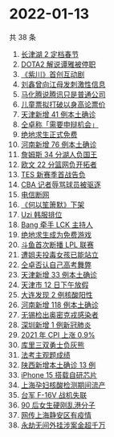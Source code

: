 # 2022-01-13

共 38 条

<!-- BEGIN -->
<!-- 最后更新时间 Thu Jan 13 2022 15:14:07 GMT+0800 (China Standard Time) -->

1. [长津湖 2 定档春节](https://www.zhihu.com/search?q=水门桥)
1. [DOTA2 解说谭雅被停职](https://www.zhihu.com/search?q=谭雅)
1. [《紫川》首创互动剧](https://www.zhihu.com/search?q=紫川)
1. [刘鑫曾向江母发刺激性信息](https://www.zhihu.com/search?q=刘鑫)
1. [马化腾说腾讯只是普通公司](https://www.zhihu.com/search?q=马化腾)
1. [儿童票拟打破以身高论票价](https://www.zhihu.com/search?q=儿童票)
1. [天津新增 41 例本土确诊](https://www.zhihu.com/search?q=天津疫情)
1. [仝卓称「需要申辩机会」](https://www.zhihu.com/search?q=仝卓)
1. [绝地求生正式免费](https://www.zhihu.com/search?q=绝地求生)
1. [河南新增 76 例本土确诊](https://www.zhihu.com/search?q=河南疫情)
1. [詹姆斯 34 分湖人负国王](https://www.zhihu.com/search?q=湖人)
1. [欧文 22 分篮网负开拓者](https://www.zhihu.com/search?q=篮网)
1. [TES 新赛季首战告负](https://www.zhihu.com/search?q=tes)
1. [CBA 记者辱骂球员被驱逐](https://www.zhihu.com/search?q=CBA女记者)
1. [电信断网](https://www.zhihu.com/search?q=电信断网)
1. [《何以笙箫默》下架](https://www.zhihu.com/search?q=何以笙箫默)
1. [Uzi 韩服排位](https://www.zhihu.com/search?q=uzi)
1. [Bang 牵手 LCK 主持人](https://www.zhihu.com/search?q=lck)
1. [绝地求生成为免费游戏](https://www.zhihu.com/search?q=绝地求生)
1. [斗鱼首次断播 LPL 联赛](https://www.zhihu.com/search?q=斗鱼)
1. [遭姐夫投毒女孩已能站立](https://www.zhihu.com/search?q=姐夫投毒女孩)
1. [仝卓否认自己高考舞弊](https://www.zhihu.com/search?q=仝卓舞弊)
1. [天津新增 33 例本土确诊](https://www.zhihu.com/search?q=天津疫情)
1. [天津市 12 日下午放假](https://www.zhihu.com/search?q=天津放假)
1. [大连发现 2 例核酸阳性](https://www.zhihu.com/search?q=大连疫情)
1. [河南新增 118 例本土确诊](https://www.zhihu.com/search?q=河南疫情)
1. [无锡检出奥密克戎感染者](https://www.zhihu.com/search?q=江苏疫情)
1. [深圳新增 1 例新冠肺炎](https://www.zhihu.com/search?q=深圳疫情)
1. [2021 年 CPI 上涨 0.9%](https://www.zhihu.com/search?q=2021cpi)
1. [库里三双勇士负灰熊](https://www.zhihu.com/search?q=勇士)
1. [法考主观题成绩](https://www.zhihu.com/search?q=法考主观题)
1. [陕西新增本土确诊 13 例](https://www.zhihu.com/search?q=陕西疫情)
1. [iPhone 15 搭载自研芯片](https://www.zhihu.com/search?q=iPhone15)
1. [上海孕妇核酸检测期间流产](https://www.zhihu.com/search?q=上海孕妇)
1. [台军 F-16V 战机失联](https://www.zhihu.com/search?q=台军战机失联)
1. [90 后女生硬刚乱港分子](https://www.zhihu.com/search?q=90后女生硬刚乱港分子)
1. [网传上海静安区有疫情](https://www.zhihu.com/search?q=上海静安疫情)
1. [永劫无间外挂涉案金超千万](https://www.zhihu.com/search?q=永劫无间)

<!-- END -->
